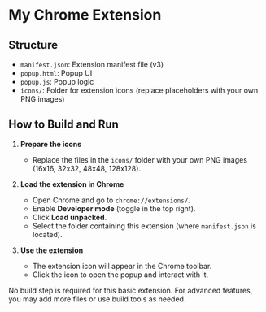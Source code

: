 # My Chrome Extension

## Structure

- `manifest.json`: Extension manifest file (v3)
- `popup.html`: Popup UI
- `popup.js`: Popup logic
- `icons/`: Folder for extension icons (replace placeholders with your own PNG images)

## How to Build and Run

1. **Prepare the icons**
   - Replace the files in the `icons/` folder with your own PNG images (16x16, 32x32, 48x48, 128x128).

2. **Load the extension in Chrome**
   - Open Chrome and go to `chrome://extensions/`.
   - Enable **Developer mode** (toggle in the top right).
   - Click **Load unpacked**.
   - Select the folder containing this extension (where `manifest.json` is located).

3. **Use the extension**
   - The extension icon will appear in the Chrome toolbar.
   - Click the icon to open the popup and interact with it.

No build step is required for this basic extension. For advanced features, you may add more files or use build tools as needed. 